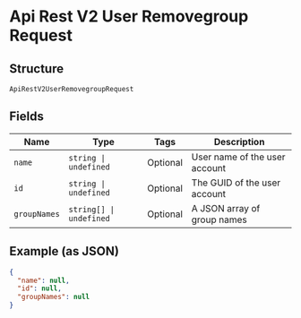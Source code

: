 
# Api Rest V2 User Removegroup Request

## Structure

`ApiRestV2UserRemovegroupRequest`

## Fields

| Name | Type | Tags | Description |
|  --- | --- | --- | --- |
| `name` | `string \| undefined` | Optional | User name of the user account |
| `id` | `string \| undefined` | Optional | The GUID of the user account |
| `groupNames` | `string[] \| undefined` | Optional | A JSON array of group names |

## Example (as JSON)

```json
{
  "name": null,
  "id": null,
  "groupNames": null
}
```

